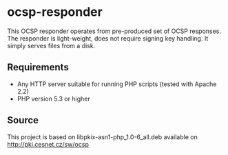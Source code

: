 ocsp-responder
==============

This OCSP responder operates from pre-produced set of OCSP responses. The responder is light-weight, does not require
signing key handling. It simply serves files from a disk.


Requirements
------------

* Any HTTP server suitable for running PHP scripts (tested with Apache 2.2)
* PHP version 5.3 or higher


Source
------

This project is based on libpkix-asn1-php_1.0-6_all.deb available on http://pki.cesnet.cz/sw/ocsp
